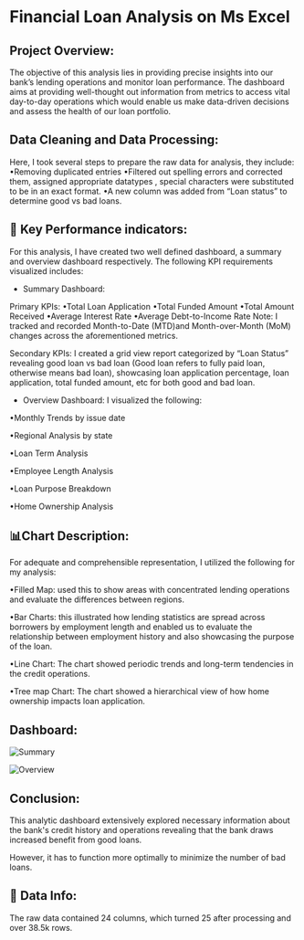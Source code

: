 # Financial Loan Analysis on Ms Excel

## Project Overview:
The objective of this analysis lies in providing precise insights into our bank’s lending operations and monitor loan performance. The dashboard aims at providing well-thought out information from metrics to access vital day-to-day operations which would enable us make data-driven decisions and assess the health of our loan portfolio. 

## Data Cleaning and Data Processing: 
Here, I took several steps to prepare the raw data for analysis, they include:
•Removing duplicated entries 
•Filtered out spelling errors and corrected them, assigned appropriate datatypes , special characters were substituted to be in an exact format. 
•A new column was added from “Loan status” to determine good vs bad loans. 

## 🔑 Key Performance indicators:
For this analysis, I have created two well defined dashboard, a summary and overview dashboard respectively. The following KPI requirements visualized includes:

- Summary Dashboard:
  
Primary KPIs:
•Total Loan Application
•Total Funded Amount
•Total Amount Received
•Average Interest Rate 
•Average Debt-to-Income Rate
Note: I tracked and recorded Month-to-Date (MTD)and Month-over-Month (MoM) changes across the aforementioned metrics. 

Secondary KPIs:
I created a grid view report categorized by “Loan Status” revealing good loan vs bad loan (Good loan refers to fully paid loan, otherwise means bad loan), showcasing loan application percentage, loan application, total funded amount, etc for both good and bad loan. 

- Overview Dashboard:
I visualized the following:

•Monthly Trends by issue date

•Regional Analysis by state

•Loan Term Analysis

•Employee Length Analysis 

•Loan Purpose Breakdown 

•Home Ownership Analysis

## 📊Chart Description:
For adequate and comprehensible representation, I utilized the following for my analysis: 

•Filled Map: used this to show areas with concentrated lending operations and evaluate the differences between regions.

•Bar Charts: this illustrated how lending statistics are spread across borrowers by employment length and enabled us to evaluate the relationship between employment history and also showcasing the purpose of the loan.

•Line Chart: The chart showed periodic trends and long-term tendencies in the credit operations. 

•Tree map Chart: The chart showed a hierarchical view of how home ownership impacts loan application. 


## Dashboard:
![Summary](https://drive.google.com/open?id=1wM38EFwtWt-yz39eooJ_CAJdIAwm84QJ&usp=drive_copy)

![Overview](https://drive.google.com/open?id=1CcwlGtuRP8MdC53QXFFIsqAJcvVFGX7z&usp=drive_copy)

## Conclusion:
This analytic dashboard extensively explored necessary information about the bank's credit history and operations revealing that the bank draws increased benefit from good loans. 

However, it has to function more optimally to minimize the number of bad loans.

## 📂 Data Info: 
The raw data contained 24 columns, which turned 25 after processing and over 38.5k rows.

